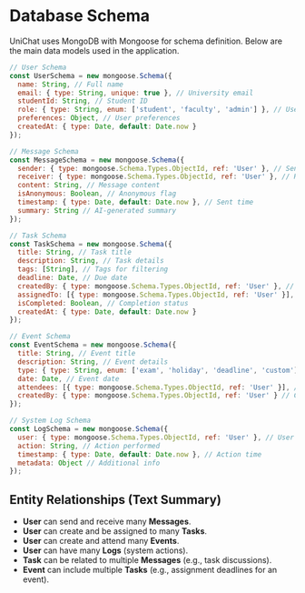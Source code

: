 # Database Schema

UniChat uses MongoDB with Mongoose for schema definition. Below are the main data models used in the application.

```js
// User Schema
const UserSchema = new mongoose.Schema({
  name: String, // Full name
  email: { type: String, unique: true }, // University email
  studentId: String, // Student ID
  role: { type: String, enum: ['student', 'faculty', 'admin'] }, // User role
  preferences: Object, // User preferences
  createdAt: { type: Date, default: Date.now }
});

// Message Schema
const MessageSchema = new mongoose.Schema({
  sender: { type: mongoose.Schema.Types.ObjectId, ref: 'User' }, // Sender reference
  receiver: { type: mongoose.Schema.Types.ObjectId, ref: 'User' }, // Receiver reference
  content: String, // Message content
  isAnonymous: Boolean, // Anonymous flag
  timestamp: { type: Date, default: Date.now }, // Sent time
  summary: String // AI-generated summary
});

// Task Schema
const TaskSchema = new mongoose.Schema({
  title: String, // Task title
  description: String, // Task details
  tags: [String], // Tags for filtering
  deadline: Date, // Due date
  createdBy: { type: mongoose.Schema.Types.ObjectId, ref: 'User' }, // Creator
  assignedTo: [{ type: mongoose.Schema.Types.ObjectId, ref: 'User' }], // Assignees
  isCompleted: Boolean, // Completion status
  createdAt: { type: Date, default: Date.now }
});

// Event Schema
const EventSchema = new mongoose.Schema({
  title: String, // Event title
  description: String, // Event details
  type: { type: String, enum: ['exam', 'holiday', 'deadline', 'custom'] }, // Event type
  date: Date, // Event date
  attendees: [{ type: mongoose.Schema.Types.ObjectId, ref: 'User' }], // Attendees
  createdBy: { type: mongoose.Schema.Types.ObjectId, ref: 'User' } // Creator
});

// System Log Schema
const LogSchema = new mongoose.Schema({
  user: { type: mongoose.Schema.Types.ObjectId, ref: 'User' }, // User reference
  action: String, // Action performed
  timestamp: { type: Date, default: Date.now }, // Action time
  metadata: Object // Additional info
});
```

## Entity Relationships (Text Summary)
- **User** can send and receive many **Messages**.
- **User** can create and be assigned to many **Tasks**.
- **User** can create and attend many **Events**.
- **User** can have many **Logs** (system actions).
- **Task** can be related to multiple **Messages** (e.g., task discussions).
- **Event** can include multiple **Tasks** (e.g., assignment deadlines for an event).